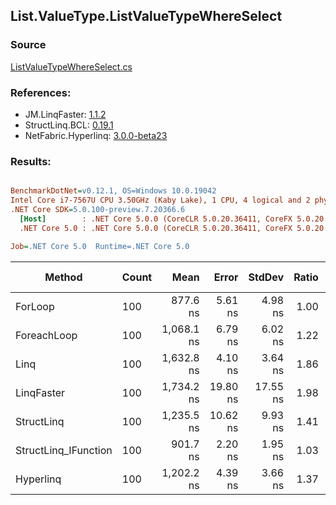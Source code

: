 ﻿## List.ValueType.ListValueTypeWhereSelect

### Source
[ListValueTypeWhereSelect.cs](../LinqBenchmarks/List/ValueType/ListValueTypeWhereSelect.cs)

### References:
- JM.LinqFaster: [1.1.2](https://www.nuget.org/packages/JM.LinqFaster/1.1.2)
- StructLinq.BCL: [0.19.1](https://www.nuget.org/packages/StructLinq.BCL/0.19.1)
- NetFabric.Hyperlinq: [3.0.0-beta23](https://www.nuget.org/packages/NetFabric.Hyperlinq/3.0.0-beta23)

### Results:
``` ini

BenchmarkDotNet=v0.12.1, OS=Windows 10.0.19042
Intel Core i7-7567U CPU 3.50GHz (Kaby Lake), 1 CPU, 4 logical and 2 physical cores
.NET Core SDK=5.0.100-preview.7.20366.6
  [Host]        : .NET Core 5.0.0 (CoreCLR 5.0.20.36411, CoreFX 5.0.20.36411), X64 RyuJIT
  .NET Core 5.0 : .NET Core 5.0.0 (CoreCLR 5.0.20.36411, CoreFX 5.0.20.36411), X64 RyuJIT

Job=.NET Core 5.0  Runtime=.NET Core 5.0  

```
|               Method | Count |       Mean |    Error |   StdDev | Ratio | RatioSD |  Gen 0 | Gen 1 | Gen 2 | Allocated |
|--------------------- |------ |-----------:|---------:|---------:|------:|--------:|-------:|------:|------:|----------:|
|              ForLoop |   100 |   877.6 ns |  5.61 ns |  4.98 ns |  1.00 |    0.00 |      - |     - |     - |         - |
|          ForeachLoop |   100 | 1,068.1 ns |  6.79 ns |  6.02 ns |  1.22 |    0.01 |      - |     - |     - |         - |
|                 Linq |   100 | 1,632.8 ns |  4.10 ns |  3.64 ns |  1.86 |    0.01 | 0.1335 |     - |     - |     280 B |
|           LinqFaster |   100 | 1,734.2 ns | 19.80 ns | 17.55 ns |  1.98 |    0.02 | 2.4433 |     - |     - |    5112 B |
|           StructLinq |   100 | 1,235.5 ns | 10.62 ns |  9.93 ns |  1.41 |    0.01 |      - |     - |     - |         - |
| StructLinq_IFunction |   100 |   901.7 ns |  2.20 ns |  1.95 ns |  1.03 |    0.01 |      - |     - |     - |         - |
|            Hyperlinq |   100 | 1,202.2 ns |  4.39 ns |  3.66 ns |  1.37 |    0.01 |      - |     - |     - |         - |
